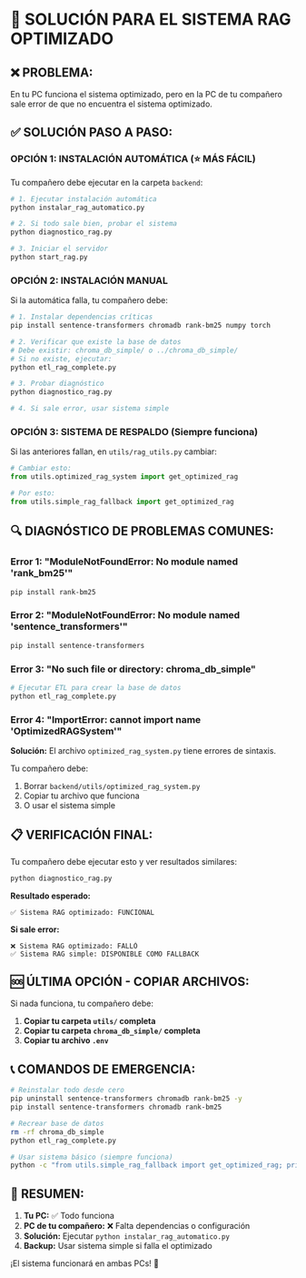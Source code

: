 # 🚀 SOLUCIÓN PARA EL SISTEMA RAG OPTIMIZADO

## ❌ **PROBLEMA:**
En tu PC funciona el sistema optimizado, pero en la PC de tu compañero sale error de que no encuentra el sistema optimizado.

## ✅ **SOLUCIÓN PASO A PASO:**

### **OPCIÓN 1: INSTALACIÓN AUTOMÁTICA** (⭐ MÁS FÁCIL)

Tu compañero debe ejecutar en la carpeta `backend`:

```bash
# 1. Ejecutar instalación automática
python instalar_rag_automatico.py

# 2. Si todo sale bien, probar el sistema
python diagnostico_rag.py

# 3. Iniciar el servidor
python start_rag.py
```

### **OPCIÓN 2: INSTALACIÓN MANUAL**

Si la automática falla, tu compañero debe:

```bash
# 1. Instalar dependencias críticas
pip install sentence-transformers chromadb rank-bm25 numpy torch

# 2. Verificar que existe la base de datos
# Debe existir: chroma_db_simple/ o ../chroma_db_simple/
# Si no existe, ejecutar:
python etl_rag_complete.py

# 3. Probar diagnóstico
python diagnostico_rag.py

# 4. Si sale error, usar sistema simple
```

### **OPCIÓN 3: SISTEMA DE RESPALDO** (Siempre funciona)

Si las anteriores fallan, en `utils/rag_utils.py` cambiar:

```python
# Cambiar esto:
from utils.optimized_rag_system import get_optimized_rag

# Por esto:
from utils.simple_rag_fallback import get_optimized_rag
```

## 🔍 **DIAGNÓSTICO DE PROBLEMAS COMUNES:**

### **Error 1: "ModuleNotFoundError: No module named 'rank_bm25'"**
```bash
pip install rank-bm25
```

### **Error 2: "ModuleNotFoundError: No module named 'sentence_transformers'"**
```bash
pip install sentence-transformers
```

### **Error 3: "No such file or directory: chroma_db_simple"**
```bash
# Ejecutar ETL para crear la base de datos
python etl_rag_complete.py
```

### **Error 4: "ImportError: cannot import name 'OptimizedRAGSystem'"**
**Solución:** El archivo `optimized_rag_system.py` tiene errores de sintaxis.

Tu compañero debe:
1. Borrar `backend/utils/optimized_rag_system.py`
2. Copiar tu archivo que funciona
3. O usar el sistema simple

## 📋 **VERIFICACIÓN FINAL:**

Tu compañero debe ejecutar esto y ver resultados similares:

```bash
python diagnostico_rag.py
```

**Resultado esperado:**
```
✅ Sistema RAG optimizado: FUNCIONAL
```

**Si sale error:**
```
❌ Sistema RAG optimizado: FALLÓ
✅ Sistema RAG simple: DISPONIBLE COMO FALLBACK
```

## 🆘 **ÚLTIMA OPCIÓN - COPIAR ARCHIVOS:**

Si nada funciona, tu compañero debe:

1. **Copiar tu carpeta `utils/` completa**
2. **Copiar tu carpeta `chroma_db_simple/` completa**  
3. **Copiar tu archivo `.env`**

## 📞 **COMANDOS DE EMERGENCIA:**

```bash
# Reinstalar todo desde cero
pip uninstall sentence-transformers chromadb rank-bm25 -y
pip install sentence-transformers chromadb rank-bm25

# Recrear base de datos
rm -rf chroma_db_simple
python etl_rag_complete.py

# Usar sistema básico (siempre funciona)
python -c "from utils.simple_rag_fallback import get_optimized_rag; print('✅ Sistema básico OK')"
```

## 🎯 **RESUMEN:**

1. **Tu PC:** ✅ Todo funciona
2. **PC de tu compañero:** ❌ Falta dependencias o configuración
3. **Solución:** Ejecutar `python instalar_rag_automatico.py`
4. **Backup:** Usar sistema simple si falla el optimizado

¡El sistema funcionará en ambas PCs! 🚀